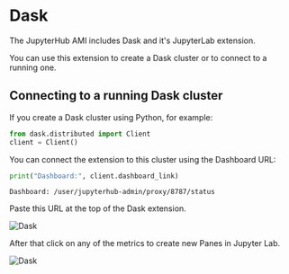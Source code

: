 # Dask

The JupyterHub AMI includes Dask and it's JupyterLab extension.

You can use this extension to create a Dask cluster or to connect to a running one.

## Connecting to a running Dask cluster

If you create a Dask cluster using Python, for example:

```python
from dask.distributed import Client
client = Client()
```

You can connect the extension to this cluster using the Dashboard URL:

```python
print("Dashboard:", client.dashboard_link)
```

```plain
Dashboard: /user/jupyterhub-admin/proxy/8787/status
```

Paste this URL at the top of the Dask extension.

![Dask](/assets/images/ami/jupyterhub/dask-ext-url.jpg)

After that click on any of the metrics to create new Panes in Jupyter Lab.

![Dask](/assets/images/ami/jupyterhub/dask-jupyterlab.jpg)
